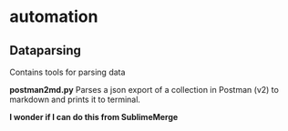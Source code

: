 # automation

## Dataparsing
Contains tools for parsing data

**postman2md.py**
Parses a json export of a collection in Postman (v2) to markdown and prints it to terminal.

**I wonder if I can do this from SublimeMerge**
